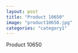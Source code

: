 ```yaml
---
layout: post
title: "Product 10650"
image: "product10650.jpg"
categories: "category1"
---
```

Product 10650
